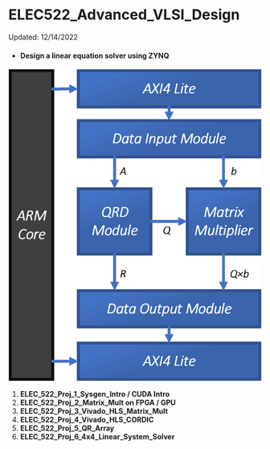 # ELEC522_Advanced_VLSI_Design

Updated: 12/14/2022

- #### Design a linear equation solver using ZYNQ

![Overall_Architecture](./README.assets/Overall_Architecture.png)

1. **ELEC_522_Proj_1_Sysgen_Intro / CUDA Intro** 
2. **ELEC_522_Proj_2_Matrix_Mult on FPGA / GPU**
3. **ELEC_522_Proj_3_Vivado_HLS_Matrix_Mult** 
4. **ELEC_522_Proj_4_Vivado_HLS_CORDIC** 
5. **ELEC_522_Proj_5_QR_Array** 
6. **ELEC_522_Proj_6_4x4_Linear_System_Solver** 


